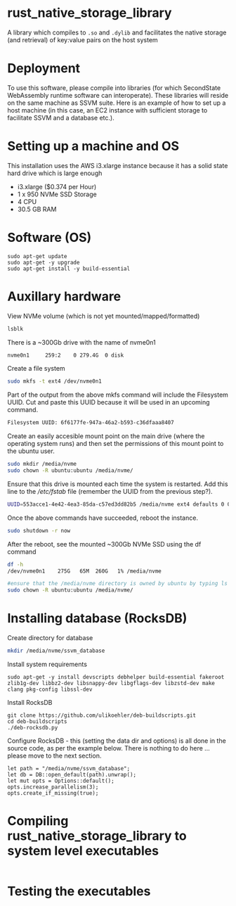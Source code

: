 # rust_native_storage_library
A library which compiles to `.so` and `.dylib` and facilitates the native storage (and retrieval) of key:value pairs on the host system

# Deployment
To use this software, please compile into libraries (for which SecondState WebAssembly runtime software can interoperate). These libraries will reside on the same machine as SSVM suite. Here is an example of how to set up a host machine (in this case, an EC2 instance with sufficient storage to facilitate SSVM and a database etc.).

# Setting up a machine and OS
This installation uses the AWS i3.xlarge instance because it has a solid state hard drive which is large enough
- i3.xlarge ($0.374 per Hour)
- 1 x 950 NVMe SSD Storage
- 4 CPU
- 30.5 GB RAM

# Software (OS)
```
sudo apt-get update
sudo apt-get -y upgrade
sudo apt-get install -y build-essential
```

# Auxillary hardware
View NVMe volume (which is not yet mounted/mapped/formatted)
```bash
lsblk
```
There is a ~300Gb drive with the name of nvme0n1
```bash
nvme0n1     259:2    0 279.4G  0 disk 
```
Create a file system
```bash
sudo mkfs -t ext4 /dev/nvme0n1 
```
Part of the output from the above mkfs command will include the Filesystem UUID. Cut and paste this UUID because it will be used in an upcoming command.
```bash
Filesystem UUID: 6f6177fe-947a-46a2-b593-c36dfaaa8407
```
Create an easily accesible mount point on the main drive (where the operating system runs) and then set the permissions of this mount point to the ubuntu user.
```bash
sudo mkdir /media/nvme
sudo chown -R ubuntu:ubuntu /media/nvme/
```
Ensure that this drive is mounted each time the system is restarted. Add this line to the */etc/fstab* file (remember the UUID from the previous step?).
```bash
UUID=553acce1-4e42-4ea3-85da-c57ed3dd82b5 /media/nvme ext4 defaults 0 0
```
Once the above commands have succeeded, reboot the instance.
```bash
sudo shutdown -r now
```
After the reboot, see the mounted ~300Gb NVMe SSD using the df command
```bash
df -h
/dev/nvme0n1    275G   65M  260G   1% /media/nvme
```
```bash
#ensure that the /media/nvme directory is owned by ubuntu by typing ls -la /media/nvme If it is not then type the following command
sudo chown -R ubuntu:ubuntu /media/nvme/
```

# Installing database (RocksDB)
Create directory for database
```bash
mkdir /media/nvme/ssvm_database
```

Install system requirements
```
sudo apt-get -y install devscripts debhelper build-essential fakeroot zlib1g-dev libbz2-dev libsnappy-dev libgflags-dev libzstd-dev make clang pkg-config libssl-dev
```
Install RocksDB
```
git clone https://github.com/ulikoehler/deb-buildscripts.git
cd deb-buildscripts
./deb-rocksdb.py
```
Configure RocksDB - this (setting the data dir and options) is all done in the source code, as per the example below. There is nothing to do here ... please move to the next section.
```
let path = "/media/nvme/ssvm_database";
let db = DB::open_default(path).unwrap();
let mut opts = Options::default();
opts.increase_parallelism(3);
opts.create_if_missing(true);
```

# Compiling rust_native_storage_library to system level executables

```
```

# Testing the executables

```
```